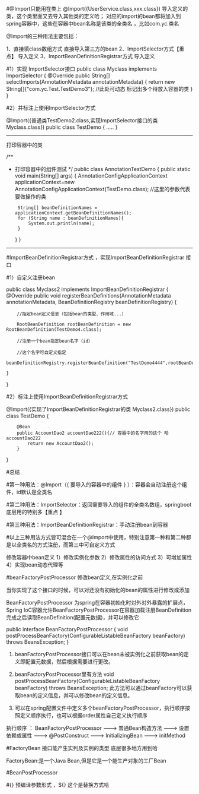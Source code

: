 #@Import只能用在类上
@Import({UserService.class,xxx.class})
导入定义的类，这个类里面又去导入其他类的定义哈；
对应的import的bean都将加入到spring容器中，这些在容器中bean名称是该类的全类名 ，比如com.yc.类名

@Import的三种用法主要包括：

1、直接填class数组方式   直接导入第三方的bean
2、ImportSelector方式【重点】   导入定义
3、ImportBeanDefinitionRegistrar方式   导入定义





#1）实现 ImportSelector接口
public class Myclass implements ImportSelector {
    @Override
    public String[] selectImports(AnnotationMetadata annotationMetadata) {
        return new String[]{"com.yc.Test.TestDemo3"}; //此处可动态 标记出多个待放入容器的类
    }
}

#2）并标注上使用ImportSelector方式

@Import({普通类TestDemo2.class,实现ImportSelector接口的类 Myclass.class})
public class TestDemo {
       .....
}

-----------------------------------------
打印容器中的类

/**
 * 打印容器中的组件测试
 */
public class AnnotationTestDemo {
    public static void main(String[] args) {
        AnnotationConfigApplicationContext applicationContext=new AnnotationConfigApplicationContext(TestDemo.class);  //这里的参数代表要做操作的类

        String[] beanDefinitionNames = applicationContext.getBeanDefinitionNames();
        for (String name : beanDefinitionNames){
            System.out.println(name);
        }

    }
}

-------------------------

#ImportBeanDefinitionRegistrar方式 ，实现ImportBeanDefinitionRegistrar 接口

#1）自定义注册bean

public class Myclass2 implements ImportBeanDefinitionRegistrar {
    @Override
    public void registerBeanDefinitions(AnnotationMetadata annotationMetadata, BeanDefinitionRegistry 
beanDefinitionRegistry) {

        //指定bean定义信息（包括bean的类型、作用域...）

        RootBeanDefinition rootBeanDefinition = new RootBeanDefinition(TestDemo4.class);

        //注册一个bean指定bean名字（id）

        //这个名字可自定义指定
        beanDefinitionRegistry.registerBeanDefinition("TestDemo4444",rootBeanDefinition);

    }

}


#2）标注上使用ImportBeanDefinitionRegistrar方式

@Import({实现了ImportBeanDefinitionRegistrar的类 Myclass2.class})
public class TestDemo {

        @Bean
        public AccountDao2 accountDao222(){// 容器中的名字用的这个 哈 accountDao222
            return new AccountDao2();
        }

}


#总结

#第一种用法：@Import（{ 要导入的容器中的组件 } ）：容器会自动注册这个组件，id默认是全类名

 
#第二种用法：ImportSelector：返回需要导入的组件的全类名数组，springboot底层用的特别多【重点 】

 
#第三种用法：ImportBeanDefinitionRegistrar：手动注册bean到容器


#以上三种用法方式皆可混合在一个@Import中使用，特别注意第一种和第二种都是以全类名的方式注册，而第三中可自定义方式



修改容器中bean定义 1）修改实例化参数  2）修改属性的访问方式  3）可增加属性  4）实现bean动态代理等

#beanFactoryPostProcessor 修改bean定义,在实例化之前

  当你实现了这个接口的时候，可以对还没有初始化的bean的属性进行修改或添加

BeanFactoryPostProcessor 为spring在容器初始化时对外对外暴露的扩展点，Spring IoC容器允许BeanFactoryPostProcessor在容器加载注册BeanDefinition完成之后读取BeanDefinition(配置元数据)，并可以修改它

public interface BeanFactoryPostProcessor {
	void postProcessBeanFactory(ConfigurableListableBeanFactory beanFactory) throws BeansException;
}


1. beanFactoryPostProcessor接口可以在bean未被实例化之前获取bean的定义即配置元数据，然后根据需要进行更改。

2. beanFactoryPostProcessor里有方法  void postProcessBeanFactory(ConfigurableListableBeanFactory beanFactory) throws BeansException; 此方法可以通过beanFactory可以获取bean的定义信息，并可以修改bean的定义信息。

3. 可以在spring配置文件中定义多个beanFactoryPostProcessor，执行顺序按照定义顺序执行，也可以根据order属性自己定义执行顺序


执行顺序 ：  BeanFactoryPostProcessor ---> 普通Bean构造方法 ---> 设置依赖或属性 ---> @PostConstruct ---> InitializingBean ---> initMethod


#FactoryBean 接口能产生实列及实例的类型 底层很多地方用到哈

FactoryBean:是一个Java Bean,但是它是一个能生产对象的工厂Bean




#BeanPostProcessor



#{} 预编译参数形式 ，${} 这个是替换方式哈

